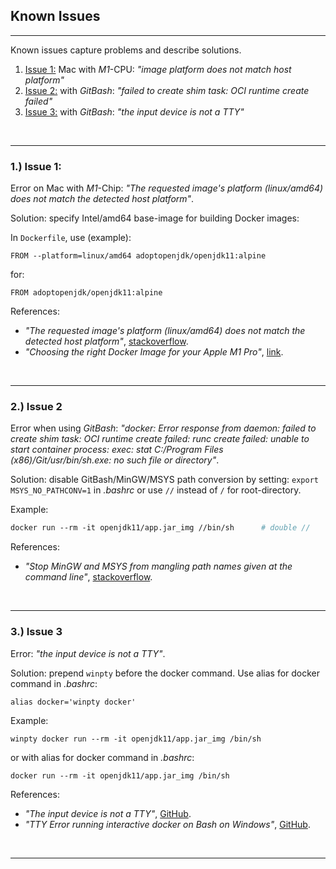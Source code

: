 ## Known Issues

---
Known issues capture problems and describe solutions.

1. [Issue 1:](#1-issue-1) Mac with *M1*-CPU:  *"image platform does not match host platform"*
2. [Issue 2:](#2-issue-2) with *GitBash*: *"failed to create shim task: OCI runtime create failed"*
3. [Issue 3:](#3-issue-3) with *GitBash*: *"the input device is not a TTY"*


&nbsp;

---

### 1.) Issue 1:

Error on Mac with *M1*-Chip: *"The requested image's platform (linux/amd64) does not match the detected host platform"*.

Solution: specify Intel/amd64 base-image for building Docker images:

In `Dockerfile`, use (example):
```
FROM --platform=linux/amd64 adoptopenjdk/openjdk11:alpine
```
for:
```
FROM adoptopenjdk/openjdk11:alpine
```

References:
- *"The requested image's platform (linux/amd64) does not match the 
detected host platform"*, [stackoverflow](https://stackoverflow.com/questions/69054921/docker-on-mac-m1-gives-the-requested-images-platform-linux-amd64-does-not-m).
- *"Choosing the right Docker Image for your Apple M1 Pro"*,
[link](https://collabnix.com/choosing-the-right-docker-image-for-your-apple-m1-pro).


&nbsp;

---

### 2.) Issue 2
Error when using *GitBash*: *"docker: Error response from daemon: failed to create
shim task: OCI runtime create failed: runc create failed: unable to start
container process: exec: stat C:/Program Files (x86)/Git/usr/bin/sh.exe:
no such file or directory"*.

Solution: disable GitBash/MinGW/MSYS path conversion by setting:
`export MSYS_NO_PATHCONV=1` in *.bashrc*
or
use `//` instead of `/` for root-directory.

Example:

```perl
docker run --rm -it openjdk11/app.jar_img //bin/sh      # double //
```

References:
- *"Stop MinGW and MSYS from mangling path names given at the
command line"*, [stackoverflow](https://stackoverflow.com/questions/7250130/how-to-stop-mingw-and-msys-from-mangling-path-names-given-at-the-command-line).


&nbsp;

---

### 3.) Issue 3
Error: *"the input device is not a TTY"*.

Solution: prepend `winpty` before the docker command. Use alias for docker command in *.bashrc*:

```
alias docker='winpty docker'
```

Example:

```
winpty docker run --rm -it openjdk11/app.jar_img /bin/sh
```

or with alias for docker command in *.bashrc*:

```
docker run --rm -it openjdk11/app.jar_img /bin/sh
```

References:
- *"The input device is not a TTY"*,
[GitHub](https://github.com/vercel/hyper/issues/2888).
- *"TTY Error running interactive docker on Bash on Windows"*,
[GitHub](https://github.com/docker/for-win/issues/1588).


&nbsp;

---
